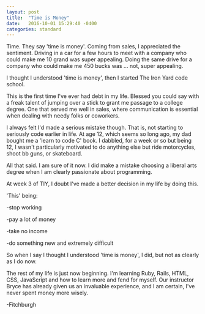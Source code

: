 ```yaml
---
layout: post
title:  "Time is Money"
date:   2016-10-01 15:29:40 -0400
categories: standard
---
```

Time. They say 'time is money'.  Coming from sales, I appreciated the sentiment.
Driving in a car for a few hours to meet with a company who could make me 10 grand
was super appealing.  Doing the same drive for a company who could make me 450 bucks
was ... not, super appealing.

I thought I understood 'time is money', then I started The Iron Yard code school.

This is the first time I've ever had debt in my life.  Blessed you could say
with a freak talent of jumping over a stick to grant me passage to a college
degree.  One that served me well in sales, where communication is essential when
dealing with needy folks or coworkers.

I always felt I'd made a serious mistake though.  That is, not starting to seriously
code earlier in life.  At age 12, which seems so long ago, my dad bought me a 'learn to
code C' book.  I dabbled, for a week or so but being 12, I wasn't particularly motivated
to do anything else but ride motorcycles, shoot bb guns, or skateboard.

All that said.  I am sure of it now.  I did make a mistake choosing a liberal arts degree
when I am clearly passionate about programming.

At week 3 of TIY, I doubt I've made a better decision in my life by doing this.

'This' being:

  -stop working

  -pay a lot of money

  -take no income

  -do something new and extremely difficult
  

So when I say I thought I understood 'time is money', I did, but not as clearly
as I do now.

The rest of my life is just now beginning.  I'm learning Ruby, Rails, HTML, CSS,
JavaScript and how to learn more and fend for myself.  Our instructor Bryce has already
given us an invaluable experience, and I am certain, I've never spent money more wisely.

-Fitchburgh
